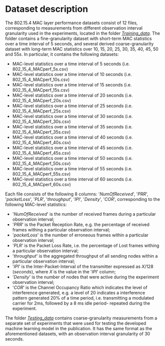 # Dataset description

The 802.15.4 MAC layer performance datasets consist of 12 files, corresponding to measurements from different observation
interval granularity used in the experiments, located in the folder [*Training_data*](Training_data/). The folder contains a fine-granularity
dataset with short-term MAC statistics over a time interval of 5 seconds, and several derived coarse-granularity 
dataset with long-term MAC statistics over 10, 15, 20, 25, 30, 35, 40, 45, 50 and 55*s*.
In particular, it contains the following datasets:
* MAC-level statistics over a time interval of 5 seconds (i.e. 802_15_4_MACperf_5s.csv)
* MAC-level statistics over a time interval of 10 seconds (i.e. 802_15_4_MACperf_10s.csv)
* MAC-level statistics over a time interval of 15 seconds (i.e. 802_15_4_MACperf_15s.csv)
* MAC-level statistics over a time interval of 20 seconds (i.e. 802_15_4_MACperf_20s.csv)
* MAC-level statistics over a time interval of 25 seconds (i.e. 802_15_4_MACperf_25s.csv)
* MAC-level statistics over a time interval of 30 seconds (i.e. 802_15_4_MACperf_30s.csv)
* MAC-level statistics over a time interval of 35 seconds (i.e. 802_15_4_MACperf_35s.csv)
* MAC-level statistics over a time interval of 40 seconds (i.e. 802_15_4_MACperf_40s.csv)
* MAC-level statistics over a time interval of 45 seconds (i.e. 802_15_4_MACperf_45s.csv)
* MAC-level statistics over a time interval of 50 seconds (i.e. 802_15_4_MACperf_50s.csv)
* MAC-level statistics over a time interval of 55 seconds (i.e. 802_15_4_MACperf_55s.csv)
* MAC-level statistics over a time interval of 60 seconds (i.e. 802_15_4_MACperf_60s.csv)


Each file consists of the following 8 columns: '*NumOfReceived*', '*PRR*', '*packetLoss*', '*PLR*', '*throughput*', '*IPI*', '*Density*', '*COR*',
corresponding to the following MAC-level statistics:
* '*NumOfReceived*' is the number of received frames during a particular observation interval;
* '*PRR*' is the Packet Reception Rate, e.g. the percentage of received frames withing a particular observation interval;
* '*packetLoss*' is the number of erroneous frames within a particular observation interval;
* '*PLR*' is the Packet Loss Rate, i.e. the percentage of Lost frames withing a particular observation interval;
* '*throughput*' is the aggregated throughput of all sending nodes within a particular observation interval;
* '*IPI*' is the Inter-Packet-Interval of the transmitter expressed as *X*/128 (*seconds*), where *X* is the value in the '*IPI*' column;
* '*Density*' is the number of nodes that were active during the experiment observation interval;
* '*COR*' is the Channel Occupancy Ratio which indicates the level of interference generated, e.g. a level of 20 indicates a interference pattern generated 20% of a time period, i.e. transmitting a modulated carrier for 2ms, followed by a 8 ms idle period- repeated during the experiment.


The folder [*Testing_data*](Testing_data/) contains coarse-granularity measurements from a separate set of experiments that were used for testing the developed machine learning model in the publication. It has the same format as the aforementioned datasets, with an observation interval granularity of 30 seconds.

